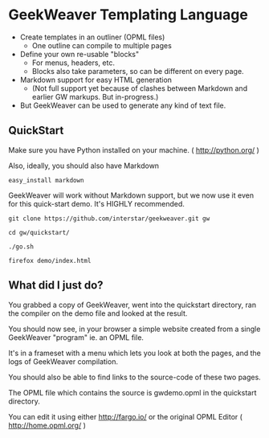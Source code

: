 GeekWeaver Templating Language
==============================


* Create templates in an outliner (OPML files)
  * One outline can compile to multiple pages
* Define your own re-usable "blocks" 
  * For menus, headers, etc.
  * Blocks also take parameters, so can be different on every page.
* Markdown support for easy HTML generation 
  * (Not full support yet because of clashes between Markdown and earlier GW markups. But in-progress.)
* But GeekWeaver can be used to generate any kind of text file.



QuickStart 
----------
Make sure you have Python installed on your machine. ( http://python.org/ )

Also, ideally, you should also have Markdown

    easy_install markdown

GeekWeaver will work without Markdown support, but we now use it even for this quick-start demo. It's HIGHLY recommended.

    git clone https://github.com/interstar/geekweaver.git gw
    
    cd gw/quickstart/
    
    ./go.sh
    
    firefox demo/index.html
    

What did I just do?
-------------------
You grabbed a copy of GeekWeaver, went into the quickstart directory, ran the compiler on the demo file and looked at 
the result.

You should now see, in your browser a simple website created from a single GeekWeaver "program" ie. an OPML file.

It's in a frameset with a menu which lets you look at both the pages, and the logs of GeekWeaver compilation. 

You should also be able to find links to the source-code of these two pages.

The OPML file which contains the source is gwdemo.opml in the quickstart directory.

You can edit it using either http://fargo.io/ or the original OPML Editor ( http://home.opml.org/ )


